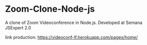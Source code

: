 # Zoom-Clone-Node-js
A clone of Zoom Videoconference in Node.js. Developed at Semana JSExpert 2.0

link production: https://videoconf-lf.herokuapp.com/pages/home/
